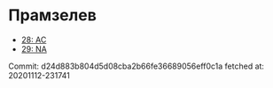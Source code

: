 # Прамзелев
- [28: AC](28.md)
- [29: NA](29.md)

Commit: d24d883b804d5d08cba2b66fe36689056eff0c1a
 fetched at: 20201112-231741
